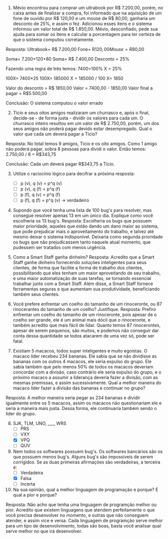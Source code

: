 1. Mévio encontrou para comprar um ultrabook por R$ 7.200,00, porém, no caixa antes de finalizar a compra, foi informado que na aquisição de um fone de ouvido por R$ 120,00 e um mouse de R$ 80,00, ganharia um desconto de 25%, e assim o fez. Adicionou esses itens e o sistema informou um valor total de R$ 1.850,00. Mévio, desconfiado, pede sua ajuda para somar os itens e calcular a porcentagem para ter certeza de que o sistema computou corretamente.

Resposta: 
Ultrabook= R$ 7.200,00
Fone= R$120,00
Mouse= R$80,00

Soma= 7.200+120+80
Soma= R$ 7.400,00
Desconto = 25%

Fazendo uma regra de três temos:
7400=100%
X = 25%

100X= 7400*25
100X= 185000
X = 185000 / 100
X= 1850

Valor do desconto = R$ 1850,00
Valor = 7400,00 - 1850,00
Valor final a pagar = R$5.500,00

Conclusão: O sistema computou o valor errado

2. Tício e seus oitos amigos realizaram um churrasco e, após o final, decide-se - de forma justa - dividir os valores para cada um. O churrasco inteiro resultou em um valor de R$ 2.750,00, porém, um dos seus amigos não poderá pagar devido estar desempregado. Qual o valor que cada um deverá pagar a Tício?

Resposta: 
No total temos 9 amigos, Tício e os oito amigos.
Como 1 amigo não poderá pagar, sobra 8 pessoas para dividi o valor.
Então temos: 2.750,00 / 8 = R$343,75

Conclusão: Cada um deverá pagar R$343,75 a Tício.

3. Utilize o raciocínio lógico para decifrar a próxima resposta:
   * [ ] p (v), q (v) = p^q (v)
   * [ ] p (v), q (f) = p^q (f)
   * [ ] p (f), q (v) = p^q (f)
   * [ ] p (f), q (f) = p^q (v) -> verdadeiro

4. Supondo que você tenha uma lista de 100 bug's para resolver, mas consegue resolver apenas 13 em um único dia. Explique como você escolheria os 13 bug's.
Resposta: Escolheria os bugs que possuem maior prioridade, aqueles que estão dando um dano maior ao sistema, que pode prejudicar mais o aproveitamento do trabalho, e talvez até mesmo deixar o sistema indisponível. Deixaria como segunda prioridade os bugs que não prejudicassem tanto naquele atual momento, que pudessem ser tratados com menos urgência. 

5. Como a Smart Staff ganha dinheiro?
Resposta: Acredito que a Smart Staff ganhe dinheiro fornecendo soluções inteligentes para seus clientes, de forma que facilite a forma de trabalho dos clientes, possibilitando que eles tenham um maior aproveitando de seu trabalho, e uma maior automatização de suas tarefas, se tornando essencial trabalhar junto com a Smart Staff. Além disse, a Smart Staff fornece ferramentas seguras e que aumentam sua produtividade, beneficiando também seus clientes.

6. Você prefere enfrentar um coelho do tamanho de um rinoceronte, ou 87 rinocerantes do tamanho de um coelho? Justifique.
Resposta: Prefiro enfrentar um coelho do tamanho de um rinoceronte, pois apesar de o coelho ser grande, ele é um animal mais dócil que o rinoceronte, e também acredito que mais fácil de lidar. Quanto temos 87 rinocerontes, apesar de serem pequenos, são muitos, e podemos não conseguir dar conta dessa quantidade se todos atacarem de uma vez só, pode ser fatal. 

7. Existiam 5 macacos, todos super inteligentes e muito egoístas. O macaco líder recebeu 234 bananas. Ele sabia que se não dividisse as bananas com os outros 4 macacos, ele seria expulso do grupo. Ele sabia também que pelo menos 50% de todos os macacos deveriam concordar com a divisão, caso contrário ele seria expulso do grupo, e o próximo macaco a assumir a liderança deveria fazer a divisão, com as mesmas premissas, e assim sucessivamente. Qual a melhor maneira do macaco líder fazer a divisão das bananas e continuar no grupo? 

Resposta: 
A melhor maneira seria pegar as 234 bananas e dividir igualmente entre os 5 macacos, assim os macacos não questionariam ele e seria a maneira mais justa. Dessa forma, ele continuaria também sendo o líder do grupo. 

8. SJK, TLM, UNO, ___, WRS
   * [ ] PRS
   * [ ] VXY
   * [x] VPQ
   * [ ] QUV

9. Nem todos os softwares possuem bug's. Os softwares bancários são os que possuem menos bug's.  Alguns bug's são impossíveis de serem corrigidos. Se as duas primeiras afirmações são verdadeiras, a terceira é:
   * [ ] Verdadeira
   * [x] Falsa
   * [ ] Incerta

10. Na sua opinião, qual a melhor linguagem de programação e porque? E qual a pior e porque?

Resposta: Não acho que tenha uma linguagem de programção melhor ou pior. Acredito que existem linguagens que atendem perfeitamente o que você precisa desenvolver no momento, e outras que não conseguem atender, e assim vice e versa. Cada linguagem de programção serve melhor para um tipo de desenvolvimento, todas são boas, basta você analisar qual serve melhor no que irá desenvolver. 
